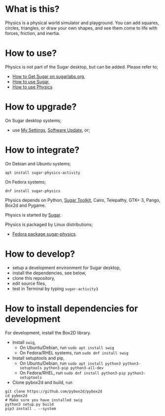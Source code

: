 What is this?
=============

Physics is a physical world simulator and playground.  You can add
squares, circles, triangles, or draw your own shapes, and see them
come to life with forces, friction, and inertia.

How to use?
===========

Physics is not part of the Sugar desktop, but can be added.  Please refer to;

* [How to Get Sugar on sugarlabs.org](https://sugarlabs.org/),
* [How to use Sugar](https://help.sugarlabs.org/),
* [How to use Physics](https://help.sugarlabs.org/physics.html)

How to upgrade?
===============

On Sugar desktop systems;
* use [My Settings](https://help.sugarlabs.org/my_settings.html), [Software Update](https://help.sugarlabs.org/my_settings.html#software-update), or;

How to integrate?
=================

On Debian and Ubuntu systems;

```
apt install sugar-physics-activity
```

On Fedora systems;

```
dnf install sugar-physics
```

Physics depends on Python, [Sugar
Toolkit](https://github.com/sugarlabs/sugar-toolkit-gtk3), Cairo,
Telepathy, GTK+ 3, Pango, Box2d and Pygame.

Physics is started by [Sugar](https://github.com/sugarlabs/sugar).

Physics is packaged by Linux distributions;
* [Fedora package sugar-physics](https://src.fedoraproject.org/).

How to develop?
===============

* setup a development environment for Sugar desktop,
* install the dependencies, see below,
* clone this repository,
* edit source files,
* test in Terminal by typing `sugar-activity3`

How to install dependencies for development
===========================================

For development, install the Box2D library.

* Install `swig`,
   - On Ubuntu/Debian, run
    ```sudo apt install swig```
   - On Fedora/RHEL systems, run
    ```sudo dnf install swig```
* Install setuptools and pip,
   - On Ubuntu/Debian, run
   ```sudo apt install python3 python3-setuptools python3-pip python3-all-dev ```
   - On Fedora/RHEL, run
   ```sudo dnf install python3-pip python3-setuptools```
* Clone pybox2d and build, run
```
git clone https://github.com/pybox2d/pybox2d
cd pybox2d
# Make sure you have installed swig
python3 setup.py build
pip3 install . --system

```
